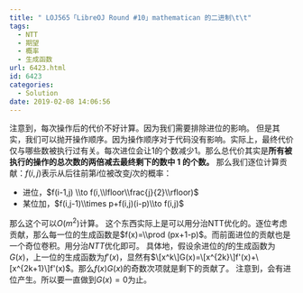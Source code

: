 ```yaml
---
title: " LOJ565「LibreOJ Round #10」mathematican 的二进制\t\t"
tags:
  - NTT
  - 期望
  - 概率
  - 生成函数
url: 6423.html
id: 6423
categories:
  - Solution
date: 2019-02-08 14:06:56
---
```


注意到，每次操作后的代价不好计算。因为我们需要排除进位的影响。 但是其实，我们可以抛开操作顺序。因为操作顺序对于代码没有影响。实际上，最终代价仅与哪些数被执行过有关。每次进位会让1的个数减少1。那么总代价其实是**所有被执行的操作的总次数的两倍减去最终剩下的数中 $1$ 的个数。** 那么我们逐位计算贡献：$f(i,j)$表示从后往前第$i$位被改变$j$次的概率：

*   进位，$f(i-1,j) \\to f(i,\\lfloor\\frac{j}{2}\\rfloor)$
*   某位加，$f(i,j-1)\\times p+f(i,j)(i-p)\\to f(i,j)$

那么这个可以$O(m^2)$计算。 这个东西实际上是可以用分治NTT优化的。逐位考虑贡献，那么每一位的生成函数是$f(x)=\\prod (px+1-p)$。而前面进位的贡献也是一个奇位卷积。用分治$NTT$优化即可。 具体地，假设余进位的$f$的生成函数为$G(x)$，上一位的生成函数为$f'(x)$，显然有$\[x^k\]G(x)=\[x^{2k}\]f'(x)+\[x^{2k+1}\]f'(x)$。那么$f(x)G(x)$的奇数次项就是剩下的贡献了。 注意到，会有进位产生。所以要一直做到$G(x)=0$为止。